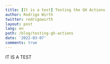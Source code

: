 ```yaml
---
title: [It is a test] Testing the GH Actions
author: Rodrigo Wirth
twitter: rodrigowirth
layout: post
lang: en
path: /blog/testing-gh-actions
date: '2022-03-07'
comments: true
---
```


IT IS A TEST